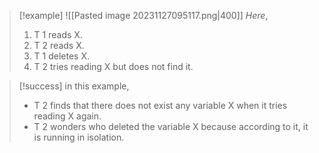 >[!example] 
> ![[Pasted image 20231127095117.png|400]]
>*Here*,
>1. T 1 reads X.
>2. T 2 reads X.
>3. T 1 deletes X.
>4. T 2 tries reading X but does not find it.

>[!success] in this example,
>- T 2 finds that there does not exist any variable X when it tries reading X again.
>- T 2 wonders who deleted the variable X because according to it, it is running in isolation.
